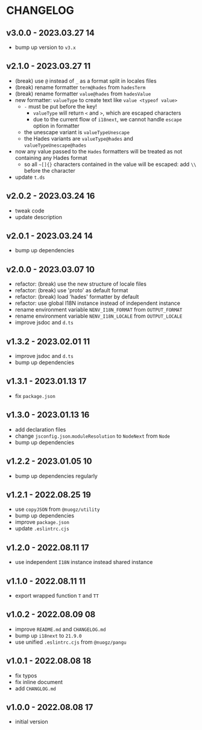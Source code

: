 # CHANGELOG

## v3.0.0 - 2023.03.27 14
* bump up version to `v3.x`


## v2.1.0 - 2023.03.27 11
* (break) use `@` instead of `_` as a format split in locales files
* (break) rename formatter `term@hades` from `hadesTerm`
* (break) rename formatter `value@hades` from `hadesValue`
* new formatter: `valueType` to create text like `value <typeof value>`
	* `-` must be put before the key!
		* `valueType` will return `<` and `>`, which are escaped characters
		* due to the current flow of `i18next`, we cannot handle `escape` option in formatter
	* the unescape variant is `valueTypeUnescape`
	* the Hades variants are `valueType@hades` and `valueTypeUnescape@hades`
* now any value passed to the `Hades` formatters will be treated as not containing any Hades format
	* so all `~[]{}` characters contained in the value will be escaped: add `\\` before the character
* update `t.ds`


## v2.0.2 - 2023.03.24 16
* tweak code
* update description


## v2.0.1 - 2023.03.24 14
* bump up dependencies


## v2.0.0 - 2023.03.07 10
* refactor: (break) use the new structure of locale files
* refactor: (break) use 'proto' as default format
* refactor: (break) load 'hades' formatter by default
* refactor: use global I18N instance instead of independent instance
* rename environment variable `NENV_I18N_FORMAT` from `OUTPUT_FORMAT`
* rename environment variable `NENV_I18N_LOCALE` from `OUTPUT_LOCALE`
* improve jsdoc and `d.ts`


## v1.3.2 - 2023.02.01 11
* improve jsdoc and `d.ts`
* bump up dependencies


## v1.3.1 - 2023.01.13 17
* fix `package.json`


## v1.3.0 - 2023.01.13 16
* add declaration files
* change `jsconfig.json`.`moduleResolution` to `NodeNext` from `Node`
* bump up dependencies


## v1.2.2 - 2023.01.05 10
* bump up dependencies regularly


## v1.2.1 - 2022.08.25 19
* use `copyJSON` from `@nuogz/utility`
* bump up dependencies
* improve `package.json`
* update `.eslintrc.cjs`


## v1.2.0 - 2022.08.11 17
* use independent `I18N` instance instead shared instance


## v1.1.0 - 2022.08.11 11
* export wrapped function `T` and `TT`


## v1.0.2 - 2022.08.09 08
* improve `README.md` and `CHANGELOG.md`
* bump up `i18next` to `21.9.0`
* use unified `.eslintrc.cjs` from `@nuogz/pangu`


## v1.0.1 - 2022.08.08 18
* fix typos
* fix inline document
* add `CHANGLOG.md`


## v1.0.0 - 2022.08.08 17
* initial version
